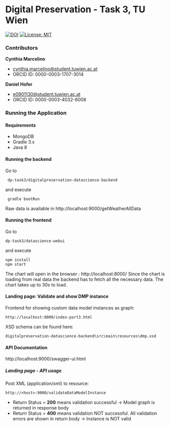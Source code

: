 # Digital Preservation - Task 3, TU Wien

[![DOI](https://zenodo.org/badge/DOI/10.5281/zenodo.802363.svg)](https://doi.org/10.5281/zenodo.802363)
[![License: MIT](https://img.shields.io/badge/License-MIT-yellow.svg)](https://opensource.org/licenses/MIT)

### Contributors

**Cynthia Marcelino**  
* cynthia.marcelino@student.tuwien.ac.at  
* ORCID ID: 0000-0003-1707-3014

**Daniel Hofer**  
* e0901130@student.tuwien.ac.at  
* ORCID ID: 0000-0003-4032-6008

### Running the Application

#### Requirements 
* MongoDB
* Gradle 3.x
* Java 8  

#### Running the backend

Go to 

     dp-task3/digitalpreservation-datascience-backend

and execute

     gradle bootRun
    
Raw data is available in http://localhost:9000/getWeatherAllData

#### Running the frontend

Go to

    dp-task3/datascience-webui
and execute 

    npm install
    npm start

The chart will open in the browser : http://localhost:8000/
Since the chart is loading from real data the backend has to fetch all the necessary data. The chart takes up to 30s to load.

#### Landing page: Validate and show DMP instance

Frontend for showing custom data model instances as graph:

    http://localhost:8000/index-part3.html

XSD schema can be found here:
    
    digitalpreservation-datascience-backend\src\main\resources\dmp.xsd

#### API Documentation

http://localhost:9000/swagger-ui.html

##### Landing page - API usage

Post XML (application/xml) to resource:

    http://<host>:9000/validateDataModelInstance

* Return Status = **200** means validation successful -> Model graph is returned in response body 
* Return Status = **400** means validation NOT successful. All validation errors are shown in return body -> Instance is NOT valid
